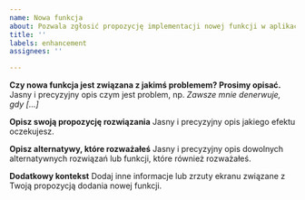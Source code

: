 ```yaml
---
name: Nowa funkcja
about: Pozwala zgłosić propozycję implementacji nowej funkcji w aplikacji LMS+
title: ''
labels: enhancement
assignees: ''

---
```


**Czy nowa funkcja jest związana z jakimś problemem? Prosimy opisać.**
Jasny i precyzyjny opis czym jest problem, np. _Zawsze mnie denerwuje, gdy [...]_

**Opisz swoją propozycję rozwiązania**
Jasny i precyzyjny opis jakiego efektu oczekujesz.

**Opisz alternatywy, które rozważałeś**
Jasny i precyzyjny opis dowolnych alternatywnych rozwiązań lub funkcji, które również rozważałeś.

**Dodatkowy kontekst**
Dodaj inne informacje lub zrzuty ekranu związane z Twoją propozycją dodania nowej funkcji.
